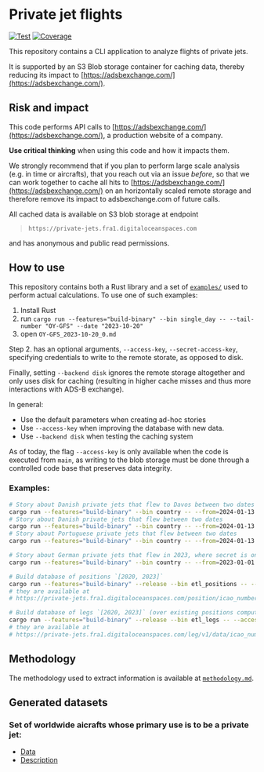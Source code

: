 # Private jet flights
[![Test](https://github.com/jorgecardleitao/private-jets/actions/workflows/test.yaml/badge.svg)](https://github.com/jorgecardleitao/private-jets/actions/workflows/test.yaml)
[![Coverage](https://codecov.io/gh/jorgecardleitao/private-jets/graph/badge.svg?token=DT7C376OKH)](https://codecov.io/gh/jorgecardleitao/private-jets)

This repository contains a CLI application to analyze flights of private jets.

It is supported by an S3 Blob storage container for caching data, thereby
reducing its impact to [https://adsbexchange.com/](https://adsbexchange.com/).

## Risk and impact

This code performs API calls to [https://adsbexchange.com/](https://adsbexchange.com/),
a production website of a company.

**Use critical thinking** when using this code and how it impacts them.

We strongly recommend that if you plan to perform large scale analysis (e.g. in time or aircrafts),
that you reach out via an issue _before_, so that we can work together
to cache all hits to [https://adsbexchange.com/](https://adsbexchange.com/)
on an horizontally scaled remote storage and therefore remove its impact to adsbexchange.com
of future calls.

All cached data is available on S3 blob storage at endpoint

> `https://private-jets.fra1.digitaloceanspaces.com`

and has anonymous and public read permissions.

## How to use

This repository contains both a Rust library and a set of [`examples/`](./examples) used
to perform actual calculations. To use one of such examples:

1. Install Rust
2. run `cargo run --features="build-binary" --bin single_day -- --tail-number "OY-GFS" --date "2023-10-20"`
3. open `OY-GFS_2023-10-20_0.md`

Step 2. has an optional arguments, `--access-key`, `--secret-access-key`, specifying
credentials to write to the remote storate, as opposed to disk.

Finally, setting `--backend disk` ignores the remote storage altogether and
only uses disk for caching (resulting in higher cache misses and thus more
interactions with ADS-B exchange).

In general:
* Use the default parameters when creating ad-hoc stories
* Use `--access-key` when improving the database with new data.
* Use `--backend disk` when testing the caching system

As of today, the flag `--access-key` is only available when the code is executed
from `main`, as writing to the blob storage must be done through a controlled code base
that preserves data integrity.

### Examples:

```bash
# Story about Danish private jets that flew to Davos between two dates
cargo run --features="build-binary" --bin country -- --from=2024-01-13 --to=2024-01-21 --country=denmark --location=davos
# Story about Danish private jets that flew between two dates
cargo run --features="build-binary" --bin country -- --from=2024-01-13 --to=2024-01-21 --country=denmark
# Story about Portuguese private jets that flew between two dates
cargo run --features="build-binary" --bin country -- --from=2024-01-13 --to=2024-01-21 --country=portugal

# Story about German private jets that flew in 2023, where secret is on a file
cargo run --features="build-binary" --bin country -- --from=2023-01-01 --to=2024-01-01 --country=germany --access-key=DO00AUDGL32QLFKV8CEP --secret-access-key=$(cat secrets.txt)

# Build database of positions `[2020, 2023]`
cargo run --features="build-binary" --release --bin etl_positions -- --access-key=DO00AUDGL32QLFKV8CEP --secret-access-key=$(cat secrets.txt)
# they are available at
# https://private-jets.fra1.digitaloceanspaces.com/position/icao_number={icao}/month={year}-{month}/data.json

# Build database of legs `[2020, 2023]` (over existing positions computed by `etl_positions`)
cargo run --features="build-binary" --release --bin etl_legs -- --access-key=DO00AUDGL32QLFKV8CEP --secret-access-key=$(cat secrets.txt)
# they are available at
# https://private-jets.fra1.digitaloceanspaces.com/leg/v1/data/icao_number={icao}/month={year}-{month}/data.csv
```

## Methodology

The methodology used to extract information is available at [`methodology.md`](./methodology.md).

## Generated datasets

### Set of worldwide aicrafts whose primary use is to be a private jet:

* [Data](https://private-jets.fra1.digitaloceanspaces.com/private_jets/2023/11/06/data.csv)
* [Description](https://private-jets.fra1.digitaloceanspaces.com/private_jets/2023/11/06/description.md)
